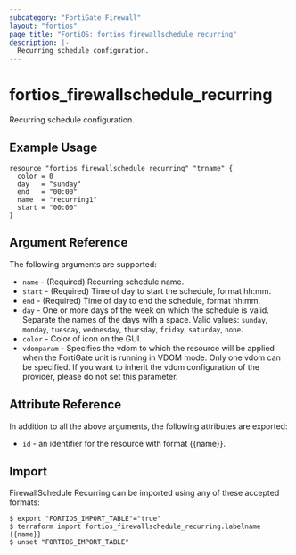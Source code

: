 ```yaml
---
subcategory: "FortiGate Firewall"
layout: "fortios"
page_title: "FortiOS: fortios_firewallschedule_recurring"
description: |-
  Recurring schedule configuration.
---
```


# fortios_firewallschedule_recurring
Recurring schedule configuration.

## Example Usage

```hcl
resource "fortios_firewallschedule_recurring" "trname" {
  color = 0
  day   = "sunday"
  end   = "00:00"
  name  = "recurring1"
  start = "00:00"
}
```

## Argument Reference

The following arguments are supported:

* `name` - (Required) Recurring schedule name.
* `start` - (Required) Time of day to start the schedule, format hh:mm.
* `end` - (Required) Time of day to end the schedule, format hh:mm.
* `day` - One or more days of the week on which the schedule is valid. Separate the names of the days with a space. Valid values: `sunday`, `monday`, `tuesday`, `wednesday`, `thursday`, `friday`, `saturday`, `none`.
* `color` - Color of icon on the GUI.
* `vdomparam` - Specifies the vdom to which the resource will be applied when the FortiGate unit is running in VDOM mode. Only one vdom can be specified. If you want to inherit the vdom configuration of the provider, please do not set this parameter.


## Attribute Reference

In addition to all the above arguments, the following attributes are exported:
* `id` - an identifier for the resource with format {{name}}.

## Import

FirewallSchedule Recurring can be imported using any of these accepted formats:
```
$ export "FORTIOS_IMPORT_TABLE"="true"
$ terraform import fortios_firewallschedule_recurring.labelname {{name}}
$ unset "FORTIOS_IMPORT_TABLE"
```

